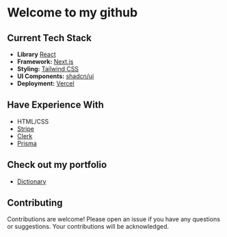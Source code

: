 # Welcome to my github

## Current Tech Stack

- **Library** [React](https://react.dev)
- **Framework:** [Next.js](https://nextjs.org)
- **Styling:** [Tailwind CSS](https://tailwindcss.com)
- **UI Components:** [shadcn/ui](https://ui.shadcn.com)
- **Deployment:** [Vercel](https://vercel.com/)

## Have Experience With
- HTML/CSS
- [Stripe](https://stripe.com)
- [Clerk](https://clerk.com)
- [Prisma](https://www.prisma.io/)

## Check out my portfolio

- [Dictionary](https://dictionary-beta-ten.vercel.app/)

## Contributing

Contributions are welcome! Please open an issue if you have any questions or suggestions. Your contributions will be acknowledged.
